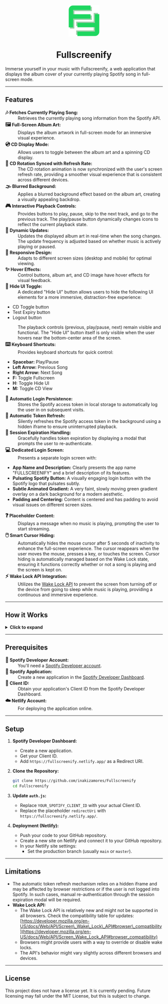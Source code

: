 <div align="center">

<a href="https://fullscreenify.netlify.app/">
    <img src="favicon/favicon.svg" alt="Fullscreenify Logo" width="100">
</a>

# Fullscreenify

</div>

Immerse yourself in your music with Fullscreenify, a web application that displays the album cover of your currently playing Spotify song in full-screen mode.

---

## Features

<dl>
  <dt><b><span style="font-size: 1.2em;">🎶</span> Fetches Currently Playing Song:</b></dt>
  <dd>Retrieves the currently playing song information from the Spotify API.</dd>

  <dt><b><span style="font-size: 1.2em;">🖼️</span> Full-Screen Album Art:</b></dt>
  <dd>Displays the album artwork in full-screen mode for an immersive visual experience.</dd>

  <dt><b><span style="font-size: 1.2em;">💿</span> CD Display Mode:</b></dt>
  <dd>Allows users to toggle between the album art and a spinning CD display.</dd>

  <dt><b><span style="font-size: 1.2em;">🔄</span> CD Rotation Synced with Refresh Rate:</b></dt>
  <dd>The CD rotation animation is now synchronized with the user's screen refresh rate, providing a smoother visual experience that is consistent across different devices.</dd>

  <dt><b><span style="font-size: 1.2em;">🌫️</span> Blurred Background:</b></dt>
  <dd>Applies a blurred background effect based on the album art, creating a visually appealing backdrop.</dd>

  <dt><b><span style="font-size: 1.2em;">🎮</span> Interactive Playback Controls:</b></dt>
  <dd>Provides buttons to play, pause, skip to the next track, and go to the previous track. The play/pause button dynamically changes icons to reflect the current playback state.</dd>

  <dt><b><span style="font-size: 1.2em;">🔄</span> Dynamic Updates:</b></dt>
  <dd>Updates the displayed album art in real-time when the song changes. The update frequency is adjusted based on whether music is actively playing or paused.</dd>

  <dt><b><span style="font-size: 1.2em;">📱</span> Responsive Design:</b></dt>
  <dd>Adapts to different screen sizes (desktop and mobile) for optimal viewing.</dd>

  <dt><b><span style="font-size: 1.2em;">✨</span> Hover Effects:</b></dt>
  <dd>Control buttons, album art, and CD image have hover effects for visual feedback.</dd>

  <dt><b><span style="font-size: 1.2em;">🙈</span> Hide UI Toggle:</b></dt>
  <dd>A dedicated "Hide UI" button allows users to hide the following UI elements for a more immersive, distraction-free experience:</dd>
    <ul>
        <li>CD Toggle button</li>
        <li>Test Expiry button</li>
        <li>Logout button</li>
    </ul>
  <dd>The playback controls (previous, play/pause, next) remain visible and functional. The "Hide UI" button itself is only visible when the user hovers near the bottom-center area of the screen.</dd>

  <dt><b><span style="font-size: 1.2em;">⌨️</span> Keyboard Shortcuts:</b></dt>
  <dd>Provides keyboard shortcuts for quick control:</dd>
    <ul>
        <li><b>Spacebar:</b> Play/Pause</li>
        <li><b>Left Arrow:</b> Previous Song</li>
        <li><b>Right Arrow:</b> Next Song</li>
        <li><b>F:</b> Toggle Fullscreen</li>
        <li><b>H:</b> Toggle Hide UI</li>
        <li><b>M:</b> Toggle CD View</li>
    </ul>

  <dt><b><span style="font-size: 1.2em;">🔐</span> Automatic Login Persistence:</b></dt>
  <dd>Stores the Spotify access token in local storage to automatically log the user in on subsequent visits.</dd>

  <dt><b><span style="font-size: 1.2em;">🔄</span> Automatic Token Refresh:</b></dt>
  <dd>Silently refreshes the Spotify access token in the background using a hidden iframe to ensure uninterrupted playback.</dd>

  <dt><b><span style="font-size: 1.2em;">🚨</span> Session Expiration Handling:</b></dt>
  <dd>Gracefully handles token expiration by displaying a modal that prompts the user to re-authenticate.</dd>

  <dt><b><span style="font-size: 1.2em;">💻</span> Dedicated Login Screen:</b></dt>
  <dd>Presents a separate login screen with:</dd>
    <ul>
        <li><b>App Name and Description:</b> Clearly presents the app name "FULLSCREENIFY" and a brief description of its features.</li>
        <li><b>Pulsating Spotify Button:</b> A visually engaging login button with the Spotify logo that pulsates subtly.</li>
        <li><b>Subtle Animated Gradient:</b> A very faint, slowly moving green gradient overlay on a dark background for a modern aesthetic.</li>
        <li><b>Padding and Centering:</b> Content is centered and has padding to avoid visual issues on different screen sizes.</li>
    </ul>

  <dt><b><span style="font-size: 1.2em;">❓</span> Placeholder Content:</b></dt>
  <dd>Displays a message when no music is playing, prompting the user to start streaming.</dd>

  <dt><b><span style="font-size: 1.2em;">🖱️</span> Smart Cursor Hiding:</b></dt>
  <dd>Automatically hides the mouse cursor after 5 seconds of inactivity to enhance the full-screen experience. The cursor reappears when the user moves the mouse, presses a key, or touches the screen. Cursor hiding is automatically managed based on the Wake Lock state, ensuring it functions correctly whether or not a song is playing and the screen is kept on.</dd>

  <dt><b><span style="font-size: 1.2em;">⚡</span> Wake Lock API Integration:</b></dt>
  <dd>Utilizes the <a href="https://developer.mozilla.org/en-US/docs/Web/API/Screen_Wake_Lock_API">Wake Lock API</a> to prevent the screen from turning off or the device from going to sleep while music is playing, providing a continuous and immersive experience.</dd>
</dl>

---

## How it Works

<details>
<summary><b>Click to expand</b></summary>

The application consists of the following core components:

-   **Authentication (`auth.js`):**
    -   Handles user authentication with Spotify using the OAuth 2.0 flow.
    -   Implements a dedicated login screen that appears before the main content is loaded.
    -   Redirects users to the Spotify login page to grant access to their account.
    -   Retrieves the access token and its expiration time after successful login and stores them in the browser's local storage.
    -   Implements automatic token refresh using a hidden iframe:
        -   A hidden iframe is created and loads the Spotify authorization URL with `show_dialog=false` to attempt silent re-authentication.
        -   If the user is still logged into Spotify and the browser allows it, Spotify redirects back within the iframe without user interaction.
        -   The main app window listens for a message from the iframe containing the new access token.
        -   The access token and expiration time are updated in local storage.
        -   This process is scheduled to run shortly before the current token expires.
    -   Handles session expiration by detecting 401 errors from the Spotify API and displaying a re-authentication modal.
    -   Provides a logout function that clears the stored token and expiration time.

-   **API Interaction (`api.js`):**
    -   Communicates with the Spotify Web API to fetch data and control playback.
    -   Provides functions to:
        -   Get the currently playing song (`getCurrentlyPlaying`).
        -   Play a song (`playSong`).
        -   Pause a song (`pauseSong`).
        -   Skip to the next song (`nextSong`).
        -   Go to the previous song (`prevSong`).
    -   Handles API errors, specifically 401 errors to detect token expiration.

-   **User Interface (`app.js`):**
    -   Manages the UI elements and updates them based on the song data.
    -   Sets the album art as the full-screen background and applies the blur effect.
    -   Dynamically updates the play/pause button icon based on the current playback state.
    -   Implements intelligent polling to update the UI at different intervals depending on whether music is playing or paused.
    -   Handles the display and behavior of the session expiration modal.
    -   Provides a toggle to switch between album art and CD display.
    -   **CD Rotation Synchronization:** The CD rotation animation in `app.js` now uses `requestAnimationFrame` to synchronize the rotation with the screen's refresh rate. This ensures smooth animation regardless of the user's display settings.
    -   Displays placeholder content when no music is playing.
    -   Schedules the token refresh mechanism.
    -   **Hide UI Toggle:** Implements the "Hide UI Toggle" functionality in `app.js`, which adds an event listener to the "Hide UI" button. When clicked, it toggles the `hidden` class on the container with the other UI buttons, effectively hiding or showing them.
    -   **Keyboard Shortcuts:** Implements keyboard shortcuts for various actions: Spacebar (Play/Pause), Left Arrow (Previous Song), Right Arrow (Next Song), F (Toggle Fullscreen), H (Toggle Hide UI), and M (Toggle CD View).
    -   **Wake Lock API:**
        -   When a song starts playing, it attempts to acquire a screen wake lock using `navigator.wakeLock.request('screen')`.
        -   If successful, this prevents the screen from turning off or the device from sleeping.
        -   If the request fails, the app continues to function normally but without the wake lock.
        -   The wake lock is released when the user logs out or pauses the music.
    -   **Smart Cursor Hiding:**
        -   Implements an inactivity timer that hides the cursor after 5 seconds of no mouse movement, key presses, or touch events.
        -   The cursor is immediately shown again when any of these events occur.
        -   **Wake Lock Integration:** The cursor hiding functionality is automatically managed based on the Wake Lock state.
            -   When the Wake Lock is active (song playing), the inactivity timer is enabled, hiding the cursor after 5 seconds of inactivity.
            -   When the Wake Lock is not active (no song playing, or Wake Lock request failed), the cursor hiding functionality is still active.
            -   When the wake lock is released the cursor is made visible.
        -   This ensures that the cursor is hidden during playback for a better full-screen experience, but it also works correctly when no song is playing or the Wake Lock is unavailable.

-   **Styling (`style.css`):**
    -   Defines the visual appearance of the application, including layout, colors, typography, and animations.
    -   Creates the full-screen album art display with the blurred background effect.
    -   Styles the control buttons and adds hover effects.
    -   Styles the CD display with a rotation animation.
    -   Creates a dedicated login screen with:
        -   A centered layout with appropriate padding.
        -   A large, all-caps "FULLSCREENIFY" title.
        -   A brief app description.
        -   A pulsating Spotify login button with a subtle glow effect.
        -   A very subtle, animated background gradient.
    -   Styles the session expiration modal.
    -   Ensures responsiveness across different screen sizes.
    -   **Hide UI Toggle Button:** `style.css` defines the styles for the "Hide UI Toggle" button, including its container for the hover effect, its appearance, and the `hidden` class used to control visibility.

</details>

---

## Prerequisites

<dl>
  <dt><b><span style="font-size: 1.2em;">🔐</span> Spotify Developer Account:</b></dt>
  <dd>You'll need a <a href="https://developer.spotify.com/dashboard/">Spotify Developer account</a>.</dd>

  <dt><b><span style="font-size: 1.2em;">📱</span> Spotify Application:</b></dt>
  <dd>Create a new application in the <a href="https://developer.spotify.com/dashboard/">Spotify Developer Dashboard</a>.</dd>

  <dt><b><span style="font-size: 1.2em;">🔑</span> Client ID:</b></dt>
  <dd>Obtain your application's Client ID from the Spotify Developer Dashboard.</dd>

  <dt><b><span style="font-size: 1.2em;">☁️</span> Netlify Account:</b></dt>
  <dd>For deploying the application online.</dd>
</dl>

---

## Setup

1. **Spotify Developer Dashboard:**
    *   Create a new application.
    *   Get your Client ID.
    *   Add `https://fullscreenify.netlify.app/` as a Redirect URI.
2. **Clone the Repository:**

    ```bash
    git clone https://github.com/inakizamores/Fullscreenify
    cd Fullscreenify
    ```
3. **Update `auth.js`:**
    *   Replace `YOUR_SPOTIFY_CLIENT_ID` with your actual Client ID.
    *   Replace the placeholder `redirectUri` with `https://fullscreenify.netlify.app/`.
4. **Deployment (Netlify):**
    *   Push your code to your GitHub repository.
    *   Create a new site on Netlify and connect it to your GitHub repository.
    *   In your Netlify site settings:
        *   Set the production branch (usually `main` or `master`).

---

## Limitations

-   The automatic token refresh mechanism relies on a hidden iframe and may be affected by browser restrictions or if the user is not logged into Spotify. In such cases, manual re-authentication through the session expiration modal will be required.
-   **Wake Lock API:**
    -   The Wake Lock API is relatively new and might not be supported in all browsers. Check the compatibility table for updates: [https://developer.mozilla.org/en-US/docs/Web/API/Screen\_Wake\_Lock\_API#browser\_compatibility](https://developer.mozilla.org/en-US/docs/Web/API/Screen_Wake_Lock_API#browser_compatibility)
    -   Browsers might provide users with a way to override or disable wake locks.
    -   The API's behavior might vary slightly across different browsers and devices.

---

## License

This project does not have a license yet. It is currently pending. Future licensing may fall under the MIT License, but this is subject to change.